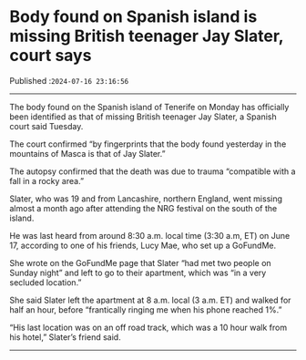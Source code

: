 # Body found on Spanish island is missing British teenager Jay Slater, court says

Published :`2024-07-16 23:16:56`

---

The body found on the Spanish island of Tenerife on Monday has officially been identified as that of missing British teenager Jay Slater, a Spanish court said Tuesday.

The court confirmed “by fingerprints that the body found yesterday in the mountains of Masca is that of Jay Slater.”

The autopsy confirmed that the death was due to trauma “compatible with a fall in a rocky area.”

Slater, who was 19 and from Lancashire, northern England, went missing almost a month ago after attending the NRG festival on the south of the island.

He was last heard from around 8:30 a.m. local time (3:30 a.m, ET) on June 17, according to one of his friends, Lucy Mae, who set up a GoFundMe.

She wrote on the GoFundMe page that Slater “had met two people on Sunday night” and left to go to their apartment, which was “in a very secluded location.”

She said Slater left the apartment at 8 a.m. local (3 a.m. ET) and walked for half an hour, before “frantically ringing me when his phone reached 1%.”

“His last location was on an off road track, which was a 10 hour walk from his hotel,” Slater’s friend said.

---

